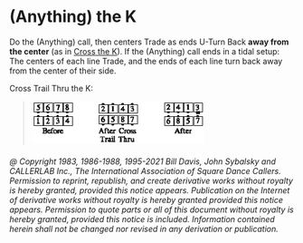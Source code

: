 
# (Anything) the K

Do the (Anything) call, then
centers Trade as ends U-Turn Back
**away from the center** (as in [Cross the K](cross_the_k.md)).
If the (Anything) call ends in a tidal setup: The centers of
each line Trade, and the ends of each line turn back away from the center of
their side. 

Cross Trail Thru the K:

> 
> ![alt](anything_the_k.png)
> 

###### @ Copyright 1983, 1986-1988, 1995-2021 Bill Davis, John Sybalsky and CALLERLAB Inc., The International Association of Square Dance Callers. Permission to reprint, republish, and create derivative works without royalty is hereby granted, provided this notice appears. Publication on the Internet of derivative works without royalty is hereby granted provided this notice appears. Permission to quote parts or all of this document without royalty is hereby granted, provided this notice is included. Information contained herein shall not be changed nor revised in any derivation or publication.
